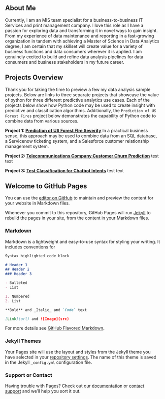 

## About Me

Currently, I am an MIS team specialist for a business-to-business IT Services and print management company. I love this role as I have a passion for exploring data and transforming it in novel ways to gain insight. From my experience of data maintenance and reporting in a fast-growing organization in tandem with achieving a Master of Science in Data Analytics degree, I am certain that my skillset will create value for a variety of business functions and data consumers wherever it is applied. I am genuinely excited to build and refine data analysis pipelines for data consumers and business stakeholders in my future career.

## Projects Overview

Thank you for taking the time to preview a few my data analysis sample projects. Below are links to three separate projects that showcase the value of python for three different predictive analytics use cases. Each of the projects below show how Python code may be used to create insight with predictive and classification algorithms. Additionally, the `Prediction of US Forest Fires` project below demonstrates the capability of Python code to combine data from various sources. 

**Project 1: [Prediction of US Forest FIre Severity](forest_fire_project/overview.md)**
In a practical business sense, this approach may be used to combine data from an SQL database, a Servicenow ticketing system, and a Salesforce customer relationship management system.

**Project 2: [Telecommunications Company Customer Churn Prediction](customer_churn_projecr/overview.md)**
test text

**Project 3: [Test Classification for Chatbot Intents](intent_text_classification/overview.md)**
test text

## Welcome to GitHub Pages

You can use the [editor on GitHub](https://github.com/Jeff-VA/Sample-Projects/edit/gh-pages/index.md) to maintain and preview the content for your website in Markdown files.

Whenever you commit to this repository, GitHub Pages will run [Jekyll](https://jekyllrb.com/) to rebuild the pages in your site, from the content in your Markdown files.

### Markdown

Markdown is a lightweight and easy-to-use syntax for styling your writing. It includes conventions for

```markdown
Syntax highlighted code block

# Header 1
## Header 2
### Header 3

- Bulleted
- List

1. Numbered
2. List

**Bold** and _Italic_ and `Code` text

[Link](url) and ![Image](src)
```

For more details see [GitHub Flavored Markdown](https://guides.github.com/features/mastering-markdown/).

### Jekyll Themes

Your Pages site will use the layout and styles from the Jekyll theme you have selected in your [repository settings](https://github.com/Jeff-VA/Sample-Projects/settings). The name of this theme is saved in the Jekyll `_config.yml` configuration file.

### Support or Contact

Having trouble with Pages? Check out our [documentation](https://docs.github.com/categories/github-pages-basics/) or [contact support](https://github.com/contact) and we’ll help you sort it out.
